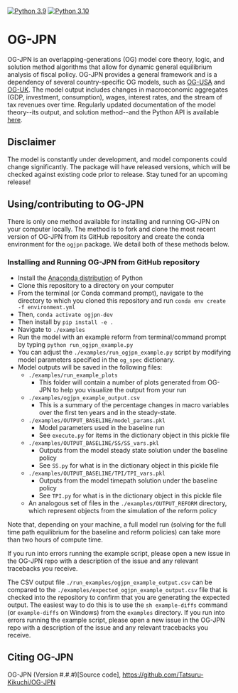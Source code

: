 [![Python 3.9](https://img.shields.io/badge/python-3.9-blue.svg)](https://www.python.org/downloads/release/python-3916/)
[![Python 3.10](https://img.shields.io/badge/python-3.10-blue.svg)](https://www.python.org/downloads/release/python-3108/)

# OG-JPN

OG-JPN is an overlapping-generations (OG) model core theory, logic, and solution method algorithms that allow for dynamic general equilibrium analysis of fiscal policy. OG-JPN provides a general framework and is a dependency of several country-specific OG models, such as [OG-USA](https://github.com/PSLmodels/OG-USA) and [OG-UK](https://github.com/PSLmodels/OG-UK). The model output includes changes in macroeconomic aggregates (GDP, investment, consumption), wages, interest rates, and the stream of tax revenues over time. Regularly updated documentation of the model theory--its output, and solution method--and the Python API is available [here](https://github.com/Tatsuru-Kikuchi/OG-JPN).


## Disclaimer

The model is constantly under development, and model components could change significantly. The package will have released versions, which will be checked against existing code prior to release. Stay tuned for an upcoming release!


## Using/contributing to OG-JPN

There is only one method available for installing and running OG-JPN on your computer locally. The method is to fork and clone the most recent version of OG-JPN from its GitHub repository and create the conda environment for the `ogjpn` package. We detail both of these methods below.

### Installing and Running OG-JPN from GitHub repository

* Install the [Anaconda distribution](https://www.anaconda.com/distribution/) of Python
* Clone this repository to a directory on your computer
* From the terminal (or Conda command prompt), navigate to the directory to which you cloned this repository and run `conda env create -f environment.yml`
* Then, `conda activate ogjpn-dev`
* Then install by `pip install -e .`
* Navigate to `./examples`
* Run the model with an example reform from terminal/command prompt by typing `python run_ogjpn_example.py`
* You can adjust the `./examples/run_ogjpn_example.py` script by modifying model parameters specified in the `og_spec` dictionary.
* Model outputs will be saved in the following files:
  * `./examples/run_example_plots`
    * This folder will contain a number of plots generated from OG-JPN to help you visualize the output from your run
  * `./examples/ogjpn_example_output.csv`
    * This is a summary of the percentage changes in macro variables over the first ten years and in the steady-state.
  * `./examples/OUTPUT_BASELINE/model_params.pkl`
    * Model parameters used in the baseline run
    * See `execute.py` for items in the dictionary object in this pickle file
  * `./examples/OUTPUT_BASELINE/SS/SS_vars.pkl`
    * Outputs from the model steady state solution under the baseline policy
    * See `SS.py` for what is in the dictionary object in this pickle file
  * `./examples/OUTPUT_BASELINE/TPI/TPI_vars.pkl`
    * Outputs from the model timepath solution under the baseline policy
    * See `TPI.py` for what is in the dictionary object in this pickle file
  * An analogous set of files in the `./examples/OUTPUT_REFORM` directory, which represent objects from the simulation of the reform policy

Note that, depending on your machine, a full model run (solving for the full time path equilibrium for the baseline and reform policies) can take more than two hours of compute time.

If you run into errors running the example script, please open a new issue in the OG-JPN repo with a description of the issue and any relevant tracebacks you receive.

The CSV output file `./run_examples/ogjpn_example_output.csv` can be compared to the `./examples/expected_ogjpn_example_output.csv` file that is checked into the repository to confirm that you are generating the expected output. The easiest way to do this is to use the `sh example-diffs` command (or `example-diffs` on Windows) from the `examples` directory. If you run into errors running the example script, please open a new issue in the OG-JPN repo with a description of the issue and any relevant tracebacks you receive.

## Citing OG-JPN

OG-JPN (Version #.#.#)[Source code], https://github.com/Tatsuru-Kikuchi/OG-JPN
